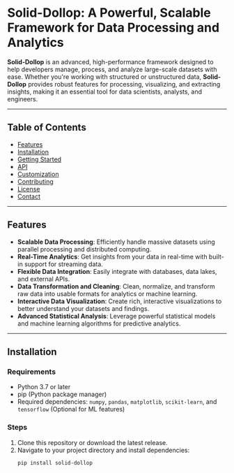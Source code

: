 # Solid-Dollop: A Powerful, Scalable Framework for Data Processing and Analytics

**Solid-Dollop** is an advanced, high-performance framework designed to help developers manage, process, and analyze large-scale datasets with ease. Whether you're working with structured or unstructured data, **Solid-Dollop** provides robust features for processing, visualizing, and extracting insights, making it an essential tool for data scientists, analysts, and engineers.

---

## Table of Contents

- [Features](#features)
- [Installation](#installation)
- [Getting Started](#getting-started)
- [API](#api)
- [Customization](#customization)
- [Contributing](#contributing)
- [License](#license)
- [Contact](#contact)

---

## Features

- **Scalable Data Processing**: Efficiently handle massive datasets using parallel processing and distributed computing.
- **Real-Time Analytics**: Get insights from your data in real-time with built-in support for streaming data.
- **Flexible Data Integration**: Easily integrate with databases, data lakes, and external APIs.
- **Data Transformation and Cleaning**: Clean, normalize, and transform raw data into usable formats for analytics or machine learning.
- **Interactive Data Visualization**: Create rich, interactive visualizations to better understand your datasets and findings.
- **Advanced Statistical Analysis**: Leverage powerful statistical models and machine learning algorithms for predictive analytics.

---

## Installation

### Requirements

- Python 3.7 or later
- pip (Python package manager)
- Required dependencies: `numpy`, `pandas`, `matplotlib`, `scikit-learn`, and `tensorflow` (Optional for ML features)

### Steps

1. Clone this repository or download the latest release.
2. Navigate to your project directory and install dependencies:
   ```bash
   pip install solid-dollop
